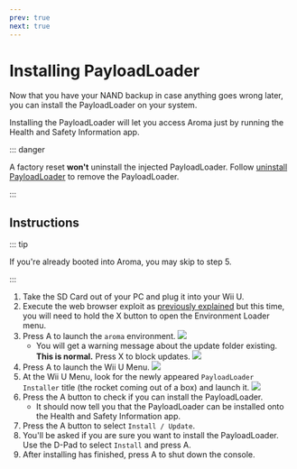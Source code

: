 ```yaml
---
prev: true
next: true
---
```


# Installing PayloadLoader

Now that you have your NAND backup in case anything goes wrong later, you can install the PayloadLoader on your system.

Installing the PayloadLoader will let you access Aroma just by running the Health and Safety Information app.

::: danger

A factory reset **won't** uninstall the injected PayloadLoader. Follow [uninstall PayloadLoader](../uninstall-payloadloader) to remove the PayloadLoader. 

:::

## Instructions

::: tip

If you're already booted into Aroma, you may skip to step 5.

:::

1. Take the SD Card out of your PC and plug it into your Wii U.
1. Execute the web browser exploit as [previously explained](browser-exploit) but this time, you will need to hold the X button to open the Environment Loader menu.
1. Press A to launch the `aroma` environment.
    ![](/assets/img/guide/EL.png)
    - You will get a warning message about the update folder existing. **This is normal.** Press X to block updates.
    ![](/assets/img/guide/Warn.png)
1. Press A to launch the Wii U Menu.
    ![](/assets/img/guide/ABM.png)
1. At the Wii U Menu, look for the newly appeared `PayloadLoader Installer` title (the rocket coming out of a box) and launch it.
    ![](/assets/img/guide/PLLI.png)
1. Press the A button to check if you can install the PayloadLoader.
    - It should now tell you that the PayloadLoader can be installed onto the Health and Safety Information app.
1. Press the A button to select `Install / Update`.
1. You'll be asked if you are sure you want to install the PayloadLoader. Use the D-Pad to select `Install` and press A.
1. After installing has finished, press A to shut down the console.
